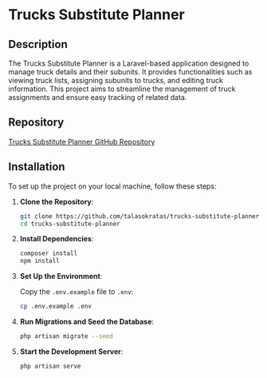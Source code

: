 # Trucks Substitute Planner

## Description

The Trucks Substitute Planner is a Laravel-based application designed to manage truck details and their subunits. It provides functionalities such as viewing truck lists, assigning subunits to trucks, and editing truck information. This project aims to streamline the management of truck assignments and ensure easy tracking of related data.

## Repository

[Trucks Substitute Planner GitHub Repository](https://github.com/talasokratas/trucks-substitute-planner)

## Installation

To set up the project on your local machine, follow these steps:

1. **Clone the Repository**:
   ```bash
   git clone https://github.com/talasokratas/trucks-substitute-planner.git
   cd trucks-substitute-planner
2. **Install Dependencies**:
   ```bash
   composer install
   npm install
   
3. **Set Up the Environment**:

   Copy the `.env.example` file to `.env`:
   ```bash
   cp .env.example .env

4. **Run Migrations and Seed the Database**:

   ```bash
   php artisan migrate --seed

5. **Start the Development Server**:

   ```bash
   php artisan serve

